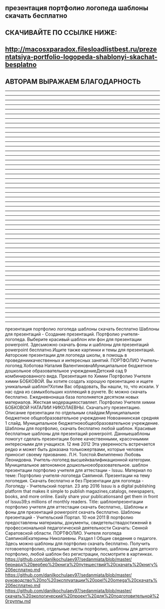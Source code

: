 презентация портфолио логопеда шаблоны скачать бесплатно
--------------------------------------------------
СКАЧИВАЙТЕ ПО ССЫЛКЕ НИЖЕ:
--------------------------------------------------
http://macosxparadox.filesloadlistbest.ru/prezentatsiya-portfolio-logopeda-shablonyi-skachat-besplatno
--------------------------------------------------
АВТОРАМ ВЫРАЖАЕМ БЛАГОДАРНОСТЬ
--------------------------------------------------
--------------------------------------------------
--------------------------------------------------
--------------------------------------------------
--------------------------------------------------
--------------------------------------------------
--------------------------------------------------
--------------------------------------------------
--------------------------------------------------
--------------------------------------------------
--------------------------------------------------
--------------------------------------------------
--------------------------------------------------
--------------------------------------------------
--------------------------------------------------
--------------------------------------------------
--------------------------------------------------
--------------------------------------------------
--------------------------------------------------
--------------------------------------------------
--------------------------------------------------
--------------------------------------------------
--------------------------------------------------
--------------------------------------------------
--------------------------------------------------
--------------------------------------------------
--------------------------------------------------
--------------------------------------------------
--------------------------------------------------
--------------------------------------------------
--------------------------------------------------
--------------------------------------------------
--------------------------------------------------
--------------------------------------------------
--------------------------------------------------
--------------------------------------------------
--------------------------------------------------
--------------------------------------------------
--------------------------------------------------
--------------------------------------------------
--------------------------------------------------
--------------------------------------------------
--------------------------------------------------
--------------------------------------------------
--------------------------------------------------
--------------------------------------------------
--------------------------------------------------
--------------------------------------------------
--------------------------------------------------
--------------------------------------------------
--------------------------------------------------
--------------------------------------------------
презентация портфолио логопеда шаблоны скачать бесплатно Шаблоны для презентаций - Создание презентаций. Портфолио учителя-логопеда. Выберите красивый шаблон или фон для презентации powerpoint. Здесьможно скачать фоны и шаблоны для презентаций powerpoint бесплатно.Ищите также картинки и темы для презентаций. Авторские презентации для логопеда школы, в помощь в проведениикачественных и интересных занятий. ПОРТФОЛИО Учитель-логопед Хоботова Наталия ВалентиновнаМуниципальное бюджетное дошкольное образовательное учреждениеДетский сад 9 комбинированного вида. Презентация по Химии Портфолио Учителя химии БОБКОВОЙ. Вы хотите создать хорошую презентацию и ищете уникальный шаблон?Хотим Вас обрадовать, Вы нашли, то, что искали. У нас одна из самыхбольших коллекций в рунете. Вс можно скачать бесплатно. Ежедневнонаша база пополняется десятком новых материалов. Жесткая модерацияоставляет. Портфолио Учителя химии БОБКОВОЙ НАТАЛИИ НИКОЛАЕВНЫ. Скачатьэту презентацию. Описание презентации по отдельным слайдам:Муниципальное бюджетное общеобразовательное учреждение Новоаннинская средняя 1 слайд. Муниципальное бюджетноеобщеобразовательное учреждение. Шаблоны для портфолио, скачать бесплатно любой шаблон. Красивые бесплатные шаблоны для презентаций powerpoint. Данныешаблоны помогут сделать презентации более качественными, красочнымии интересными для учащихся. 12 янв 2012  Эта уверенность встречается редко и может быть доказана толькожертвами, которые человек приносит своему призванию. Л.Н. Толстой.Филиппенко Любовь Леонидовна. Учитель-логопед высшейквалификационной категории. Муниципальное автономное дошкольноеобразовательное. шаблон презентации портфолио учителя для аттестации  - Issuu. Материал по теме: Портфолио учителя-логопеда Саяпиной. Презентации на тему логопедия. Скачать бесплатно и без
Презентации для логопеда - Логопеду - Учительский портал. 23 апр 2016  Issuu is a digital publishing platform that makes it simple to publish magazines,catalogs, newspapers, books, and more online. Easily share your publicationsand get them in front of Issuu39;s millions of monthly readers. Title: шаблонпрезентации портфолио учителя для аттестации скачать бесплатно,. Шаблоны и фоны для презентаций powerpoint скачать бесплатно. Шаблоны презентаций - Учительский Портал. 10 ноя 2011  В портфолио предоставлены материалы, документы, свидетельствадостижений в профессиональной педагогической деятельности  Скачать: Сенной Саратовской области. ПОРТФОЛИО. Учителя логопеда СаяпинойЕкатерины Николаевны. Раздел I Общие сведения о педагоге. Здесь можно шаблоны для портфолио скачать бесплатно. Получить готовоепортфолио, отдельные листы портфолио, шаблоны для детского портфолио, любой шаблон без регистрации, посмотрите в картинках.
https://github.com/danilkochulaev97/sedanmiata/blob/master/бернард%20вербер%20книга%20путешествий%20скачать%20книгу%20бесплатно.md
https://github.com/danilkochulaev97/sedanmiata/blob/master/руководство%20по%20эксплуатации%20opel%20omega%20скачать%20бесплатно.md
https://github.com/danilkochulaev97/sedanmiata/blob/master/скачать%20экологический%20проект%20для%20подготовительной%20группы.md